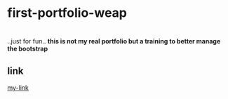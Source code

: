 # first-portfolio-weap
# <!-- -->

..just for fun..
**this is not my real portfolio but a training to better manage the bootstrap**

## link
[my-link](https://chardonfrancois.github.io/first-essais-portfolio-weap/)

